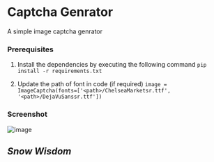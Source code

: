 # Captcha Genrator 
A simple image captcha genrator

### Prerequisites
1. Install the dependencies by executing the following command 
   ```pip install -r requirements.txt```

2. Update the path of font in code (if required)
    ```image = ImageCaptcha(fonts=['<path>/ChelseaMarketsr.ttf', '<path>/DejaVuSanssr.ttf'])```

### Screenshot
![image](/captcha-genrator.png)

## *Snow Wisdom*  
